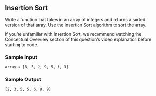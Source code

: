 
## Insertion Sort

Write a function that takes in an array of integers and returns a sorted
version of that array. Use the Insertion Sort algorithm to sort the array.

If you're unfamiliar with Insertion Sort, we recommend watching the Conceptual
Overview section of this question's video explanation before starting to code.

### Sample Input
```
array = [8, 5, 2, 9, 5, 6, 3]
```

### Sample Output
```
[2, 3, 5, 5, 6, 8, 9]
```
